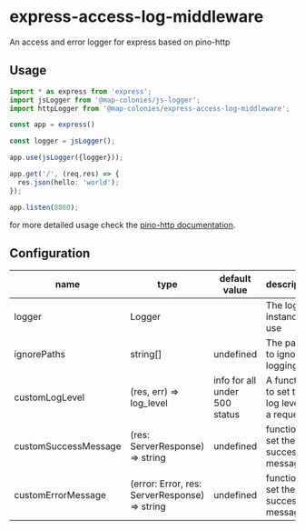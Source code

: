 # express-access-log-middleware

An access and error logger for express based on pino-http

## Usage

```typescript
import * as express from 'express';
import jsLogger from '@map-colonies/js-logger';
import httpLogger from '@map-colonies/express-access-log-middleware';

const app = express()

const logger = jsLogger();

app.use(jsLogger({logger}));

app.get('/', (req,res) => {
  res.json(hello: 'world');
});

app.listen(8080);
```

for more detailed usage check the [pino-http documentation](https://github.com/pinojs/pino-http).

## Configuration
| name |type| default value | description
|---|---|---|---|
logger| Logger | | The logger instance to use
ignorePaths| string[] | undefined | The paths to ignore logging
customLogLevel | (res, err) => log_level | info for all under 500 status | A function to set the log level of a request
customSuccessMessage | (res: ServerResponse) => string| undefined | function to set the success message
customErrorMessage | (error: Error, res: ServerResponse) => string| undefined | function to set the success message


